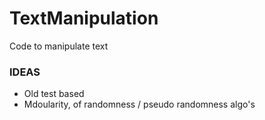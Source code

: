 # TextManipulation
Code to manipulate text






### IDEAS
- Old test based
- Mdoularity, of randomness / pseudo randomness algo's
